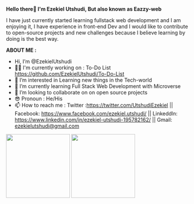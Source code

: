 <strong >Hello there👋 I'm Ezekiel Utshudi, But also known as Eazzy-web</strong>


I have just currently started learning fullstack web development and I am enjoying it, I have experience in front-end Dev and I would like to contribute to open-source projects and new challenges because I believe learning by doing is the best way.

<strong> ABOUT ME :</strong>
-  Hi, I’m @EzekielUtshudi 
- 👨‍🎓 I'm currently working on : To-Do List https://github.com/EzekielUtshudi/To-Do-List
- 👀 I’m interested in Learning new things in the Tech-world
- 🌱 I’m currently learning Full Stack Web Development with Microverse
- 💞️ I’m looking to collaborate on on open source projects
- 😎 Pronoun : He/His
- 📫 How to reach me : Twitter :https://twitter.com/UtshudiEzekiel || Facebook: https://www.facebook.com/ezekiel.utshudi/ || Linkeddln: https://www.linkedin.com/in/ezekiel-utshudi-195782162/ || Gmail: ezekielutshudi@gmail.com

<!---
EzekielUtshudi/EzekielUtshudi is a ✨ special ✨ repository because its `README.md` (this file) appears on your GitHub profile.
You can click the Preview link to take a look at your changes.
--->

<img src="https://github-readme-stats.vercel.app/api?username=EzekielUtshudi&count_private=true&layout=compact&theme=tokyonight" height="175"/>
<img src="https://github-readme-stats.vercel.app/api/top-langs/?username=EzekielUtshudi&layout=compact&theme=tokyonight" height="175"/>

